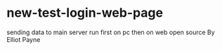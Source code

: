 # new-test-login-web-page
sending data to main server run first on pc then on web
open source 
By Elliot Payne 
